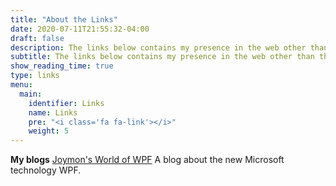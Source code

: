 ```yaml
---
title: "About the Links"
date: 2020-07-11T21:55:32-04:00
draft: false
description: The links below contains my presence in the web other than this site.Those links include my blogs,photo galleries and profiles in various social sites.
subtitle: The links below contains my presence in the web other than this site.Those links include my blogs,photo galleries and profiles in various social sites.
show_reading_time: true
type: links
menu:
  main:
    identifier: Links
    name: Links
    pre: "<i class='fa fa-link'></i>"
    weight: 5
---
```


**My blogs**
[Joymon's World of WPF](http://www.joyfulwpf.blogspot.com/) A blog about the new Microsoft technology WPF.
 